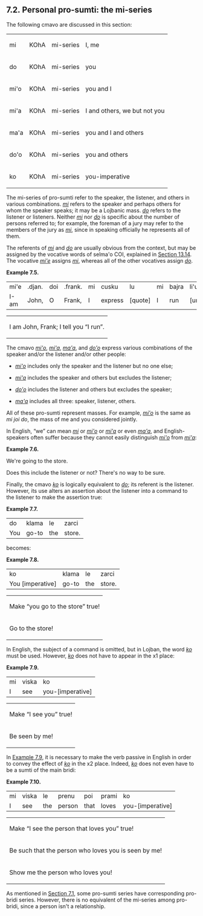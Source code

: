 <a id="section-mi-series"></a>7.2. <a id="c7s2"></a>Personal pro-sumti: the mi-series
-------------------------------------------------------------------------------------

The following cmavo are discussed in this section:

<table class="cmavo-list"><colgroup></colgroup><tbody><tr class="cmavo-entry"><td class="cmavo"><p class="cmavo">mi</p></td><td class="selmaho"><p class="selmaho">KOhA</p></td><td class="cmavo-series"><p class="cmavo-series">mi-series</p></td><td class="description"><p class="description">I, me</p></td></tr><tr class="cmavo-entry"><td class="cmavo"><p class="cmavo">do</p></td><td class="selmaho"><p class="selmaho">KOhA</p></td><td class="cmavo-series"><p class="cmavo-series">mi-series</p></td><td class="description"><p class="description">you</p></td></tr><tr class="cmavo-entry"><td class="cmavo"><p class="cmavo">mi'o</p></td><td class="selmaho"><p class="selmaho">KOhA</p></td><td class="cmavo-series"><p class="cmavo-series">mi-series</p></td><td class="description"><p class="description">you and I</p></td></tr><tr class="cmavo-entry"><td class="cmavo"><p class="cmavo">mi'a</p></td><td class="selmaho"><p class="selmaho">KOhA</p></td><td class="cmavo-series"><p class="cmavo-series">mi-series</p></td><td class="description"><p class="description">I and others, we but not you</p></td></tr><tr class="cmavo-entry"><td class="cmavo"><p class="cmavo">ma'a</p></td><td class="selmaho"><p class="selmaho">KOhA</p></td><td class="cmavo-series"><p class="cmavo-series">mi-series</p></td><td class="description"><p class="description">you and I and others</p></td></tr><tr class="cmavo-entry"><td class="cmavo"><p class="cmavo">do'o</p></td><td class="selmaho"><p class="selmaho">KOhA</p></td><td class="cmavo-series"><p class="cmavo-series">mi-series</p></td><td class="description"><p class="description">you and others</p></td></tr><tr class="cmavo-entry"><td class="cmavo"><p class="cmavo">ko</p></td><td class="selmaho"><p class="selmaho">KOhA</p></td><td class="cmavo-series"><p class="cmavo-series">mi-series</p></td><td class="description"><p class="description">you-imperative</p></td></tr></tbody></table>

<a id="id-1.8.4.4.1" class="indexterm"></a><a id="id-1.8.4.4.2" class="indexterm"></a><a id="id-1.8.4.4.3" class="indexterm"></a><a id="id-1.8.4.4.4" class="indexterm"></a><a id="id-1.8.4.4.5" class="indexterm"></a><a id="id-1.8.4.4.6" class="indexterm"></a>The mi-series of pro-sumti refer to the speaker, the listener, and others in various combinations. _<a id="id-1.8.4.4.7.1" class="indexterm"></a>[_mi_](../go01#valsi-mi)_ refers to the speaker and perhaps others for whom the speaker speaks; it may be a Lojbanic mass. _<a id="id-1.8.4.4.8.1" class="indexterm"></a>[_do_](../go01#valsi-do)_ refers to the listener or listeners. Neither _<a id="id-1.8.4.4.9.1" class="indexterm"></a>[_mi_](../go01#valsi-mi)_ nor _<a id="id-1.8.4.4.10.1" class="indexterm"></a>[_do_](../go01#valsi-do)_ is specific about the number of persons referred to; for example, the foreman of a jury may refer to the members of the jury as _<a id="id-1.8.4.4.11.1" class="indexterm"></a>[_mi_](../go01#valsi-mi)_, since in speaking officially he represents all of them.

<a id="id-1.8.4.5.1" class="indexterm"></a><a id="id-1.8.4.5.2" class="indexterm"></a><a id="id-1.8.4.5.3" class="indexterm"></a>The referents of _<a id="id-1.8.4.5.4.1" class="indexterm"></a>[_mi_](../go01#valsi-mi)_ and _<a id="id-1.8.4.5.5.1" class="indexterm"></a>[_do_](../go01#valsi-do)_ are usually obvious from the context, but may be assigned by the vocative words of selma'o COI, explained in [Section 13.14](../section-vocative-scales). The vocative _<a id="id-1.8.4.5.7.1" class="indexterm"></a>[_mi'e_](../go01#valsi-mihe)_ assigns _<a id="id-1.8.4.5.8.1" class="indexterm"></a>[_mi_](../go01#valsi-mi)_, whereas all of the other vocatives assign _<a id="id-1.8.4.5.9.1" class="indexterm"></a>[_do_](../go01#valsi-do)_.

<div class="interlinear-gloss-example example">
<a id="example-random-id-4dna"></a>

**Example 7.5. <a id="c7e2d1"></a>** 

<table class="interlinear-gloss"><colgroup></colgroup><tbody><tr class="jbo"><td>mi'e</td><td>.djan.</td><td>doi</td><td>.frank.</td><td>mi</td><td>cusku</td><td>lu</td><td>mi</td><td>bajra</td><td>li'u</td><td></td><td>do</td></tr><tr class="gloss"><td>I-am</td><td>John,</td><td>O</td><td>Frank,</td><td>I</td><td>express</td><td>[quote]</td><td>I</td><td>run</td><td>[unquote]</td><td>to</td><td>you</td></tr></tbody></table>

<table class="interlinear-gloss"><tbody><tr class="para"><td colspan="12321"><p class="natlang">I am John, Frank; I tell you <span class="quote">“<span class="quote">I run</span>”</span>.</p></td></tr></tbody></table>

</div>  

<a id="id-1.8.4.7.1" class="indexterm"></a>The cmavo _<a id="id-1.8.4.7.2.1" class="indexterm"></a>[_mi'o_](../go01#valsi-miho)_, _<a id="id-1.8.4.7.3.1" class="indexterm"></a>[_mi'a_](../go01#valsi-miha)_, _<a id="id-1.8.4.7.4.1" class="indexterm"></a>[_ma'a_](../go01#valsi-maha)_, and _<a id="id-1.8.4.7.5.1" class="indexterm"></a>[_do'o_](../go01#valsi-doho)_ express various combinations of the speaker and/or the listener and/or other people:

*   _<a id="id-1.8.4.8.1.1.1.1" class="indexterm"></a>[_mi'o_](../go01#valsi-miho)_ includes only the speaker and the listener but no one else;

*   _<a id="id-1.8.4.8.2.1.1.1" class="indexterm"></a>[_mi'a_](../go01#valsi-miha)_ includes the speaker and others but excludes the listener;

*   _<a id="id-1.8.4.8.3.1.1.1" class="indexterm"></a>[_do'o_](../go01#valsi-doho)_ includes the listener and others but excludes the speaker;

*   _<a id="id-1.8.4.8.4.1.1.1" class="indexterm"></a>[_ma'a_](../go01#valsi-maha)_ includes all three: speaker, listener, others.

<a id="id-1.8.4.9.1" class="indexterm"></a><a id="id-1.8.4.9.2" class="indexterm"></a>All of these pro-sumti represent masses. For example, _<a id="id-1.8.4.9.3.1" class="indexterm"></a>[_mi'o_](../go01#valsi-miho)_ is the same as _<a id="id-1.8.4.9.4.1" class="indexterm"></a>mi joi do_, the mass of me and you considered jointly.

<a id="id-1.8.4.10.1" class="indexterm"></a><a id="id-1.8.4.10.2" class="indexterm"></a>In English, “we” can mean _<a id="id-1.8.4.10.4.1" class="indexterm"></a>[_mi_](../go01#valsi-mi)_ or _<a id="id-1.8.4.10.5.1" class="indexterm"></a>[_mi'o_](../go01#valsi-miho)_ or _<a id="id-1.8.4.10.6.1" class="indexterm"></a>[_mi'a_](../go01#valsi-miha)_ or even _<a id="id-1.8.4.10.7.1" class="indexterm"></a>[_ma'a_](../go01#valsi-maha)_, and English-speakers often suffer because they cannot easily distinguish _<a id="id-1.8.4.10.8.1" class="indexterm"></a>[_mi'o_](../go01#valsi-miho)_ from _<a id="id-1.8.4.10.9.1" class="indexterm"></a>[_mi'a_](../go01#valsi-miha)_:

<div class="example">
<a id="example-random-id-22dg"></a>

**Example 7.6. <a id="c7e2d2"></a>** 

We're going to the store.

</div>  

Does this include the listener or not? There's no way to be sure.

<a id="id-1.8.4.13.1" class="indexterm"></a><a id="id-1.8.4.13.2" class="indexterm"></a><a id="id-1.8.4.13.3" class="indexterm"></a><a id="id-1.8.4.13.4" class="indexterm"></a>Finally, the cmavo _<a id="id-1.8.4.13.5.1" class="indexterm"></a>[_ko_](../go01#valsi-ko)_ is logically equivalent to _<a id="id-1.8.4.13.6.1" class="indexterm"></a>[_do_](../go01#valsi-do)_; its referent is the listener. However, its use alters an assertion about the listener into a command to the listener to make the assertion true:

<div class="interlinear-gloss-example example">
<a id="example-random-id-n1Rv"></a>

**Example 7.7. <a id="c7e2d3"></a>** 

<table class="interlinear-gloss"><colgroup></colgroup><tbody><tr class="jbo"><td>do</td><td>klama</td><td>le</td><td>zarci</td></tr><tr class="gloss"><td>You</td><td>go-to</td><td>the</td><td>store.</td></tr></tbody></table>

</div>  

becomes:

<div class="interlinear-gloss-example example">
<a id="example-random-id-uwDI"></a>

**Example 7.8. <a id="c7e2d4"></a>** 

<table class="interlinear-gloss"><colgroup></colgroup><tbody><tr class="jbo"><td>ko</td><td>klama</td><td>le</td><td>zarci</td></tr><tr class="gloss"><td>You&nbsp;[imperative]</td><td>go-to</td><td>the</td><td>store.</td></tr></tbody></table>

<table class="interlinear-gloss"><tbody><tr class="para"><td colspan="12321"><p class="natlang">Make <span class="quote">“<span class="quote">you go to the store</span>”</span> true!</p></td></tr><tr class="para"><td colspan="12321"><p class="natlang">Go to the store!</p></td></tr></tbody></table>

</div>  

<a id="id-1.8.4.17.1" class="indexterm"></a><a id="id-1.8.4.17.2" class="indexterm"></a>In English, the subject of a command is omitted, but in Lojban, the word _<a id="id-1.8.4.17.3.1" class="indexterm"></a>[_ko_](../go01#valsi-ko)_ must be used. However, _<a id="id-1.8.4.17.4.1" class="indexterm"></a>[_ko_](../go01#valsi-ko)_ does not have to appear in the x1 place:

<div class="interlinear-gloss-example example">
<a id="example-random-id-5Jbi"></a>

**Example 7.9. <a id="c7e2d5"></a>** 

<table class="interlinear-gloss"><colgroup></colgroup><tbody><tr class="jbo"><td>mi</td><td>viska</td><td>ko</td></tr><tr class="gloss"><td>I</td><td>see</td><td>you-[imperative]</td></tr></tbody></table>

<table class="interlinear-gloss"><tbody><tr class="para"><td colspan="12321"><p class="natlang">Make <span class="quote">“<span class="quote">I see you</span>”</span> true!</p></td></tr><tr class="para"><td colspan="12321"><p class="natlang">Be seen by me!</p></td></tr></tbody></table>

</div>  

<a id="id-1.8.4.19.1" class="indexterm"></a>In [Example 7.9](../section-mi-series#example-random-id-5Jbi), it is necessary to make the verb passive in English in order to convey the effect of _<a id="id-1.8.4.19.3.1" class="indexterm"></a>[_ko_](../go01#valsi-ko)_ in the x2 place. Indeed, _<a id="id-1.8.4.19.5.1" class="indexterm"></a>[_ko_](../go01#valsi-ko)_ does not even have to be a sumti of the main bridi:

<div class="interlinear-gloss-example example">
<a id="example-random-id-VTRG"></a>

**Example 7.10. <a id="c7e2d6"></a>** 

<table class="interlinear-gloss"><colgroup></colgroup><tbody><tr class="jbo"><td>mi</td><td>viska</td><td>le</td><td>prenu</td><td>poi</td><td>prami</td><td>ko</td></tr><tr class="gloss"><td>I</td><td>see</td><td>the</td><td>person</td><td>that</td><td>loves</td><td>you-[imperative]</td></tr></tbody></table>

<table class="interlinear-gloss"><tbody><tr class="para"><td colspan="12321"><p class="natlang">Make <span class="quote">“<span class="quote">I see the person that loves you</span>”</span> true!</p></td></tr><tr class="para"><td colspan="12321"><p class="natlang">Be such that the person who loves you is seen by me!</p></td></tr><tr class="para"><td colspan="12321"><p class="natlang">Show me the person who loves you!</p></td></tr></tbody></table>

</div>  

<a id="id-1.8.4.21.1" class="indexterm"></a>As mentioned in [Section 7.1](../chapter-anaphoric-cmavo#section-anaphoric-cmavo-introduction), some pro-sumti series have corresponding pro-bridi series. However, there is no equivalent of the mi-series among pro-bridi, since a person isn't a relationship.
